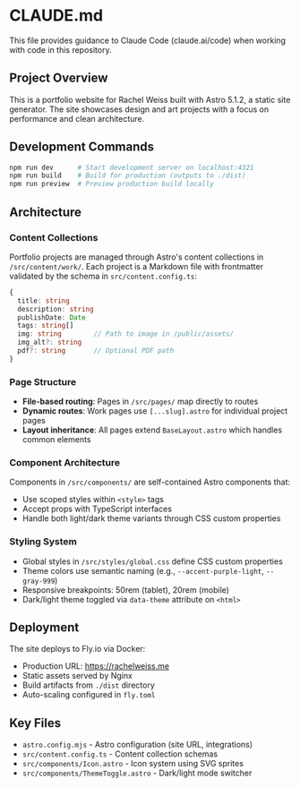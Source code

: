 # CLAUDE.md

This file provides guidance to Claude Code (claude.ai/code) when working with code in this repository.

## Project Overview

This is a portfolio website for Rachel Weiss built with Astro 5.1.2, a static site generator. The site showcases design and art projects with a focus on performance and clean architecture.

## Development Commands

```bash
npm run dev      # Start development server on localhost:4321
npm run build    # Build for production (outputs to ./dist)
npm run preview  # Preview production build locally
```

## Architecture

### Content Collections
Portfolio projects are managed through Astro's content collections in `/src/content/work/`. Each project is a Markdown file with frontmatter validated by the schema in `src/content.config.ts`:

```typescript
{
  title: string
  description: string
  publishDate: Date
  tags: string[]
  img: string        // Path to image in /public/assets/
  img_alt?: string
  pdf?: string       // Optional PDF path
}
```

### Page Structure
- **File-based routing**: Pages in `/src/pages/` map directly to routes
- **Dynamic routes**: Work pages use `[...slug].astro` for individual project pages
- **Layout inheritance**: All pages extend `BaseLayout.astro` which handles common elements

### Component Architecture
Components in `/src/components/` are self-contained Astro components that:
- Use scoped styles within `<style>` tags
- Accept props with TypeScript interfaces
- Handle both light/dark theme variants through CSS custom properties

### Styling System
- Global styles in `/src/styles/global.css` define CSS custom properties
- Theme colors use semantic naming (e.g., `--accent-purple-light`, `--gray-999`)
- Responsive breakpoints: 50rem (tablet), 20rem (mobile)
- Dark/light theme toggled via `data-theme` attribute on `<html>`

## Deployment

The site deploys to Fly.io via Docker:
- Production URL: https://rachelweiss.me
- Static assets served by Nginx
- Build artifacts from `./dist` directory
- Auto-scaling configured in `fly.toml`

## Key Files

- `astro.config.mjs` - Astro configuration (site URL, integrations)
- `src/content.config.ts` - Content collection schemas
- `src/components/Icon.astro` - Icon system using SVG sprites
- `src/components/ThemeToggle.astro` - Dark/light mode switcher